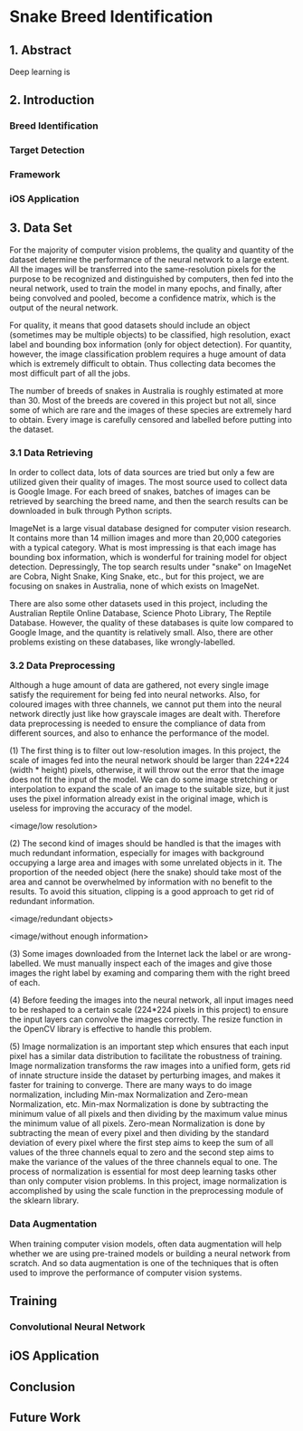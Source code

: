 # Snake Breed Identification



## 1. Abstract

Deep learning is



## 2. Introduction

### Breed Identification

### Target Detection

### Framework

### iOS Application



## 3. Data Set

For the majority of computer vision problems, the quality and quantity of the dataset determine the performance of the neural network to a large extent. All the images will be transferred into the same-resolution pixels for the purpose to be recognized and distinguished by computers, then fed into the neural network, used to train the model in many epochs, and finally, after being convolved and pooled, become a confidence matrix, which is the output of the neural network.

For quality, it means that good datasets should include an object (sometimes may be multiple objects) to be classified, high resolution, exact label and bounding box information (only for object detection). For quantity, however, the image classification problem requires a huge amount of data which is extremely difficult to obtain. Thus collecting data becomes the most difficult part of all the jobs.

The number of breeds of snakes in Australia is roughly estimated at more than 30. Most of the breeds are covered in this project but not all, since some of which are rare and the images of these species are extremely hard to obtain. Every image is carefully censored and labelled before putting into the dataset.

### 3.1 Data Retrieving

In order to collect data, lots of data sources are tried but only a few are utilized given their quality of images. The most source used to collect data is Google Image. For each breed of snakes, batches of images can be retrieved by searching the breed name, and then the search results can be downloaded in bulk through Python scripts.

ImageNet is a large visual database designed for computer vision research. It contains more than 14 million images and more than 20,000 categories with a typical category. What is most impressing is that each image has bounding box information, which is wonderful for training model for object detection. Depressingly, The top search results under "snake" on ImageNet are Cobra, Night Snake, King Snake, etc., but for this project, we are focusing on snakes in Australia, none of which exists on ImageNet.

There are also some other datasets used in this project, including the Australian Reptile Online Database, Science Photo Library, The Reptile Database. However, the quality of these databases is quite low compared to Google Image, and the quantity is relatively small. Also, there are other problems existing on these databases, like wrongly-labelled.

### 3.2 Data Preprocessing

Although a huge amount of data are gathered, not every single image satisfy the requirement for being fed into neural networks. Also, for coloured images with three channels, we cannot put them into the neural network directly just like how grayscale images are dealt with. Therefore data preprocessing is needed to ensure the compliance of data from different sources, and also to enhance the performance of the model. 

(1) The first thing is to filter out low-resolution images. In this project, the scale of images fed into the neural network should be larger than 224*224 (width * height) pixels, otherwise, it will throw out the error that the image does not fit the input of the model. We can do some image stretching or interpolation to expand the scale of an image to the suitable size, but it just uses the pixel information already exist in the original image, which is useless for improving the accuracy of the model.

<image/low resolution>

(2) The second kind of images should be handled is that the images with much redundant information, especially for images with background occupying a large area and images with some unrelated objects in it. The proportion of the needed object (here the snake) should take most of the area and cannot be overwhelmed by information with no benefit to the results. To avoid this situation, clipping is a good approach to get rid of redundant information.

<image/redundant objects>

<image/without enough information>

(3) Some images downloaded from the Internet lack the label or are wrong-labelled. We must manually inspect each of the images and give those images the right label by examing and comparing them with the right breed of each.

(4) Before feeding the images into the neural network, all input images need to be reshaped to a certain scale (224*224 pixels in this project) to ensure the input layers can convolve the images correctly. The resize function in the OpenCV library is effective to handle this problem.

(5) Image normalization is an important step which ensures that each input pixel has a similar data distribution to facilitate the robustness of training. Image normalization transforms the raw images into a unified form, gets rid of innate structure inside the dataset by perturbing images, and makes it faster for training to converge. 
There are many ways to do image normalization, including Min-max Normalization and Zero-mean Normalization, etc. Min-max Normalization is done by subtracting the minimum value of all pixels and then dividing by the maximum value minus the minimum value of all pixels. Zero-mean Normalization is done by subtracting the mean of every pixel and then dividing by the standard deviation of every pixel where the first step aims to keep the sum of all values of the three channels equal to zero and the second step aims to make the variance of the values of the three channels equal to one. The process of normalization is essential for most deep learning tasks other than only computer vision problems.
In this project, image normalization is accomplished by using the scale function in the preprocessing module of the sklearn library.

### Data Augmentation

When training computer vision models, often data augmentation will help whether we are using pre-trained models or building a neural network from scratch. And so data augmentation is one of the techniques that is often used to improve the performance of computer vision systems.

## Training

### Convolutional Neural Network

## iOS Application

## Conclusion

## Future Work